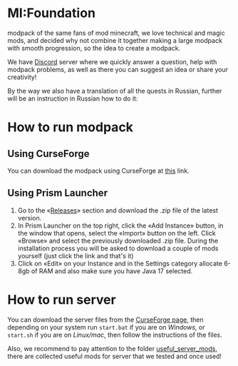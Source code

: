 # MI:Foundation
modpack of the same fans of mod minecraft, we love technical and magic mods, and decided why not combine it together making a large modpack with smooth progression, so the idea to create a modpack.

We have [Discord](https://discord.gg/5j7xVACvKB) server where we quickly answer a question, help with modpack problems, as well as there you can suggest an idea or share your creativity!

By the way we also have a translation of all the quests in Russian, further will be an instruction in Russian how to do it:

# How to run modpack

## Using CurseForge
You can download the modpack using CurseForge at [this](https://www.curseforge.com/minecraft/modpacks/mif) link.

## Using Prism Launcher

1. Go to the «[Releases](https://github.com/Kisuny/MI-Foundation/releases)» section and download the .zip file of the latest version.
2. In Prism Launcher on the top right, click the «Add Instance» button, in the window that opens, select the «Import» button on the left.  Click «Browse» and select the previously downloaded .zip file. During the installation process you will be asked to download a couple of mods yourself (just click the link and that's it)
3. Click on «Edit» on your Instance and in the Settings category allocate 6-8gb of RAM and also make sure you have Java 17 selected.

# How to run server
You can download the server files from the [CurseForge page](https://www.curseforge.com/minecraft/modpacks/mif), then depending on your system run `start.bat` if you are on *Windows*, or `start.sh` if you are on *Linux/mac*, then follow the instructions of the files.

Also, we recommend to pay attention to the folder [useful_server_mods](https://github.com/Kisuny/MI-Foundation/tree/main/useful_server_mods), there are collected useful mods for server that we tested and once used!
